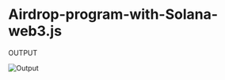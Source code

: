 # Airdrop-program-with-Solana-web3.js


OUTPUT

![Output](https://user-images.githubusercontent.com/85495019/150314124-48c885c8-d2d4-4c41-8a93-0f3a6c077295.PNG)
